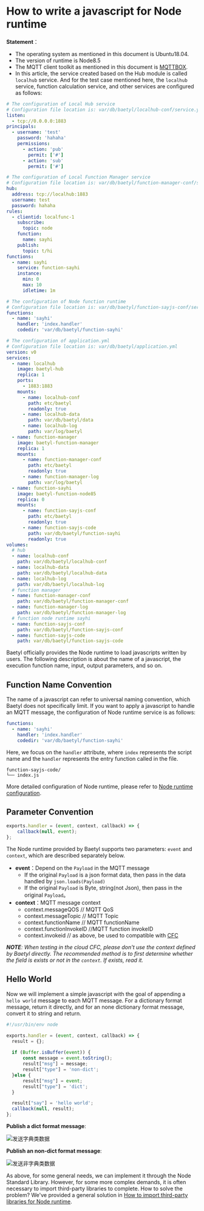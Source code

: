 # How to write a javascript for Node runtime

**Statement**：

- The operating system as mentioned in this document is Ubuntu18.04.
- The version of runtime is Node8.5
- The MQTT client toolkit as mentioned in this document is [MQTTBOX](../Resources.html#mqttbox-download).
- In this article, the service created based on the Hub module is called `localhub` service. And for the test case mentioned here, the `localhub` service, function calculation service, and other services are configured as follows:

```yaml
# The configuration of Local Hub service
# Configuration file location is: var/db/baetyl/localhub-conf/service.yml
listen:
  - tcp://0.0.0.0:1883
principals:
  - username: 'test'
    password: 'hahaha'
    permissions:
      - action: 'pub'
        permit: ['#']
      - action: 'sub'
        permit: ['#']

# The configuration of Local Function Manager service
# Configuration file location is: var/db/baetyl/function-manager-conf/service.yml
hub:
  address: tcp://localhub:1883
  username: test
  password: hahaha
rules:
  - clientid: localfunc-1
    subscribe:
      topic: node
    function:
      name: sayhi
    publish:
      topic: t/hi
functions:
  - name: sayhi
    service: function-sayhi
    instance:
      min: 0
      max: 10
      idletime: 1m

# The configuration of Node function runtime
# Configuration file location is: var/db/baetyl/function-sayjs-conf/service.yml
functions:
  - name: 'sayhi'
    handler: 'index.handler'
    codedir: 'var/db/baetyl/function-sayhi'

# The configuration of application.yml
# Configuration file location is: var/db/baetyl/application.yml
version: v0
services:
  - name: localhub
    image: baetyl-hub
    replica: 1
    ports:
      - 1883:1883
    mounts:
      - name: localhub-conf
        path: etc/baetyl
        readonly: true
      - name: localhub-data
        path: var/db/baetyl/data
      - name: localhub-log
        path: var/log/baetyl
  - name: function-manager
    image: baetyl-function-manager
    replica: 1
    mounts:
      - name: function-manager-conf
        path: etc/baetyl
        readonly: true
      - name: function-manager-log
        path: var/log/baetyl
  - name: function-sayhi
    image: baetyl-function-node85
    replica: 0
    mounts:
      - name: function-sayjs-conf
        path: etc/baetyl
        readonly: true
      - name: function-sayjs-code
        path: var/db/baetyl/function-sayhi
        readonly: true
volumes:
  # hub
  - name: localhub-conf
    path: var/db/baetyl/localhub-conf
  - name: localhub-data
    path: var/db/baetyl/localhub-data
  - name: localhub-log
    path: var/db/baetyl/localhub-log
  # function manager
  - name: function-manager-conf
    path: var/db/baetyl/function-manager-conf
  - name: function-manager-log
    path: var/db/baetyl/function-manager-log
  # function node runtime sayhi
  - name: function-sayjs-conf
    path: var/db/baetyl/function-sayjs-conf
  - name: function-sayjs-code
    path: var/db/baetyl/function-sayjs-code
```

Baetyl officially provides the Node runtime to load javascripts written by users. The following description is about the name of a javascript, the execution function name, input, output parameters, and so on.

## Function Name Convention

The name of a javascript can refer to universal naming convention, which Baetyl does not specifically limit. If you want to apply a javascript to handle an MQTT message, the configuration of Node runtime service is as follows:

```yaml
functions:
  - name: 'sayhi'
    handler: 'index.handler'
    codedir: 'var/db/baetyl/function-sayhi'
```

Here, we focus on the `handler` attribute, where `index` represents the script name and the `handler` represents the entry function called in the file.

```
function-sayjs-code/
└── index.js
```

More detailed configuration of Node runtime, please refer to [Node runtime configuration](../guides/Config-interpretation.md).

## Parameter Convention

```javascript
exports.handler = (event, context, callback) => {
    callback(null, event);
};
```

The Node runtime provided by Baetyl supports two parameters: `event` and `context`, which are described separately below.

- **event**：Depend on the `Payload` in the MQTT message
    - If the original `Payload` is a json format data, then pass in the data handled by `json.loads(Payload)`
    - If the original `Payload` is Byte, string(not Json), then pass in the original `Payload`。
- **context**：MQTT message context
    - context.messageQOS // MQTT QoS
    - context.messageTopic // MQTT Topic
    - context.functionName // MQTT functionName
    - context.functionInvokeID //MQTT function invokeID
    - context.invokeid // as above, be used to compatible with [CFC](https://cloud.baidu.com/product/cfc.html)

_**NOTE**: When testing in the cloud CFC, please don't use the context defined by Baetyl directly. The recommended method is to first determine whether the field is exists or not in the `context`. If exists, read it._

## Hello World

Now we will implement a simple javascript with the goal of appending a `hello world` message to each MQTT message. For a dictionary format message, return it directly, and for an none dictionary format message, convert it to string and return.

```javascript
#!/usr/bin/env node

exports.handler = (event, context, callback) => {
  result = {};
  
  if (Buffer.isBuffer(event)) {
      const message = event.toString();
      result["msg"] = message;
      result["type"] = 'non-dict';
  }else {
      result["msg"] = event;
      result["type"] = 'dict';
  }

  result["say"] = 'hello world';
  callback(null, result);
};
```

**Publish a dict format message**:

![发送字典类数据](../images/develop/write-node-script-dict.png)

**Publish an non-dict format message**:

![发送非字典类数据](../images/develop/write-node-script-none-dict.png)

As above, for some general needs, we can implement it through the Node Standard Library. However, for some more complex demands, it is often necessary to import third-party libraries to complete. How to solve the problem? We've provided a general solution in [How to import third-party libraries for Node runtime](./How-to-import-third-party-libraries-for-node-runtime.md).

